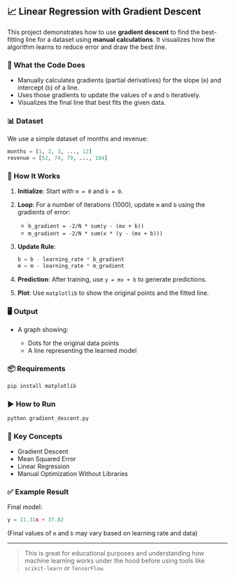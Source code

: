 ## 📈 Linear Regression with Gradient Descent

This project demonstrates how to use **gradient descent** to find the best-fitting line for a dataset using **manual calculations**. It visualizes how the algorithm learns to reduce error and draw the best line.

### 🔧 What the Code Does

* Manually calculates gradients (partial derivatives) for the slope (`m`) and intercept (`b`) of a line.
* Uses those gradients to update the values of `m` and `b` iteratively.
* Visualizes the final line that best fits the given data.

### 📊 Dataset

We use a simple dataset of months and revenue:

```python
months = [1, 2, 3, ..., 12]
revenue = [52, 74, 79, ..., 184]
```

### 🔄 How It Works

1. **Initialize**: Start with `m = 0` and `b = 0`.
2. **Loop**: For a number of iterations (1000), update `m` and `b` using the gradients of error:

   * `b_gradient = -2/N * sum(y - (mx + b))`
   * `m_gradient = -2/N * sum(x * (y - (mx + b)))`
3. **Update Rule**:

   ```python
   b = b - learning_rate * b_gradient
   m = m - learning_rate * m_gradient
   ```
4. **Prediction**: After training, use `y = mx + b` to generate predictions.
5. **Plot**: Use `matplotlib` to show the original points and the fitted line.

### 🖥 Output

* A graph showing:

  * Dots for the original data points
  * A line representing the learned model

### 📦 Requirements

```bash
pip install matplotlib
```

### ▶️ How to Run

```bash
python gradient_descent.py
```

### 📌 Key Concepts

* Gradient Descent
* Mean Squared Error
* Linear Regression
* Manual Optimization Without Libraries

### ✅ Example Result

Final model:

```python
y = 11.31x + 37.82
```

(Final values of `m` and `b` may vary based on learning rate and data)

---

> This is great for educational purposes and understanding how machine learning works under the hood before using tools like `scikit-learn` or `TensorFlow`.
